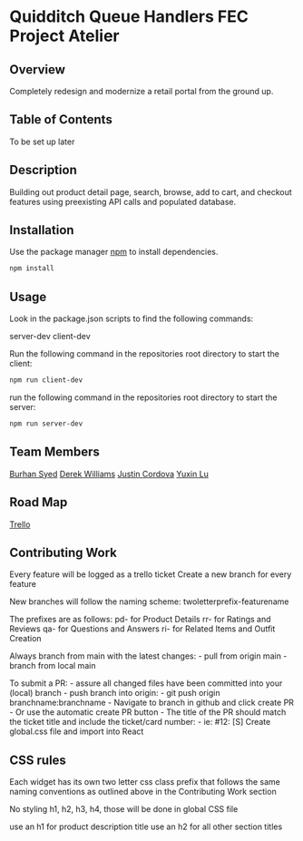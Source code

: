 # Quidditch Queue Handlers FEC Project Atelier

## Overview

Completely redesign and modernize a retail portal from the ground up.

## Table of Contents

To be set up later

## Description

Building out product detail page, search, browse, add to cart, and checkout features using preexisting API calls and populated database.


## Installation

Use the package manager [npm](https://www.npmjs.com/) to install dependencies.

```bash
npm install
```

## Usage

Look in the package.json scripts to find the following commands:

server-dev
client-dev

Run the following command in the repositories root directory to start the client:

```bash
npm run client-dev
```
run the following command in the repositories root directory to start the server:

```bash
npm run server-dev
```


## Team Members

[Burhan Syed](https://github.com/burhan-syed)
[Derek Williams](https://github.com/squeakypickles33)
[Justin Cordova](https://github.com/justcord10)
[Yuxin Lu](https://github.com/yuxinlu1)

## Road Map

[Trello](https://trello.com/b/yqDl65OT/rfp2310-fcp-quiddich-queue-handl)

## Contributing Work

Every feature will be logged as a trello ticket
Create a new branch for every feature

New branches will follow the naming scheme:
twoletterprefix-featurename

The prefixes are as follows:
pd- for Product Details
rr- for Ratings and Reviews
qa- for Questions and Answers
ri- for Related Items and Outfit Creation

Always branch from main with the latest changes:
    - pull from origin main
    - branch from local main

To submit a PR:
    - assure all changed files have been committed into
    your (local) branch
    - push branch into origin:
        - git push origin branchname:branchname
    - Navigate to branch in github and click create PR
        - Or use the automatic create PR button
    - The title of the PR should match the ticket title and include
the ticket/card number:
        - ie:
          #12: [S] Create global.css file and import into React

## CSS rules

Each widget has its own two letter css class prefix that follows the same naming conventions
as outlined above in the Contributing Work section

No styling h1, h2, h3, h4, those will be done in global CSS file

use an h1 for product description title
use an h2 for all other section titles
